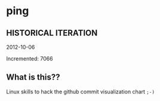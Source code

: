 # ping

## HISTORICAL ITERATION
2012-10-06

Incremented: 7066

## What is this?? 
Linux skills to hack the github commit visualization chart `;-)`
